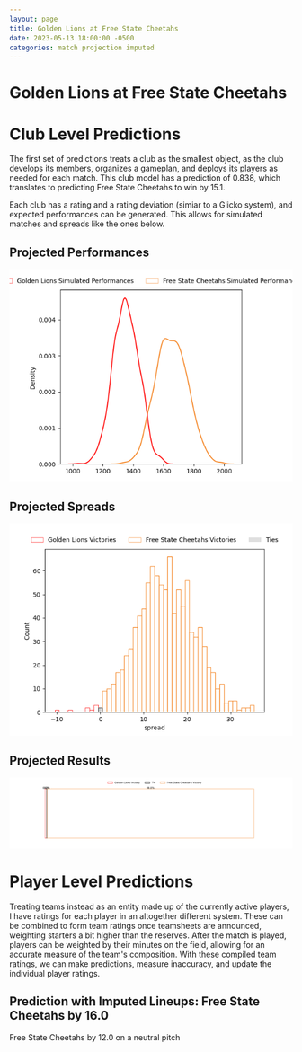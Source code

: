 ```yaml
---  
layout: page  
title: Golden Lions at Free State Cheetahs  
date: 2023-05-13 18:00:00 -0500  
categories: match projection imputed  
---
```

# Golden Lions at Free State Cheetahs

# Club Level Predictions


The first set of predictions treats a club as the smallest object, as the club develops its members, organizes a gameplan, and deploys its players as needed for each match. This club model has a prediction of 0.838, which translates to predicting Free State Cheetahs to win by 15.1.

Each club has a rating and a rating deviation (simiar to a Glicko system), and expected performances can be generated. This allows for simulated matches and spreads like the ones below.
## Projected Performances


![Projected Performances](plots/performances_2023-05-13-FreeStateCheetahs-GoldenLions.png)
## Projected Spreads


![Projected Spreads](plots/spreads_2023-05-13-FreeStateCheetahs-GoldenLions.png)
## Projected Results


![Projected Results](plots/resultbar_2023-05-13-FreeStateCheetahs-GoldenLions.png)
# Player Level Predictions


Treating teams instead as an entity made up of the currently active players, I have ratings for each player in an altogether different system. These can be combined to form team ratings once teamsheets are announced, weighting starters a bit higher than the reserves. After the match is played, players can be weighted by their minutes on the field, allowing for an accurate measure of the team's composition. With these compiled team ratings, we can make predictions, measure inaccuracy, and update the individual player ratings.
## Prediction with Imputed Lineups: Free State Cheetahs by 16.0


Free State Cheetahs by 12.0 on a neutral pitch

